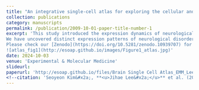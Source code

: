 ```yaml
---
title: "An integrative single-cell atlas for exploring the cellular and temporal specificity of genes related to neurological disorders during human brain development"
collection: publications
category: manuscripts
permalink: /publication/2009-10-01-paper-title-number-1
excerpt: 'This study introduced the expression dynamics of neurological risk genes through human brain development by constructing a single-cell human brain atlas. <br>
We have uncovered distinct expression patterns of neurological disorder risk genes within cell differentiation trajectories and investigated the gene regulatory mechanisms during early brain development. <br>
Please check our [Zenodo](https://doi.org/10.5281/zenodo.10939707) for the Anndata and Seurat object of the atlas and gene dynamics plot for 3380 neurological risk genes!<br>
![atlas_fig1](http://esoap.github.io/images/Figure1_atlas.jpg)'
date: 2024-10-03
venue: 'Experimental & Molecular Medicine'
slideurl:
paperurl: 'http://esoap.github.io/files/Brain Single Cell Atlas_EMM_Lee.pdf'
<!--citation: 'Seoyeon Kim&#x2a;, **<u>Jihae Lee&#x2a;</u>** et al. (2024). &quot;An integrative single-cell atlas for exploring the cellular and temporal specificity of genes related to neurological disorders during human brain development.&quot; <i>Experimental & Molecular Medicine</i>, 56.'-->
---
```


